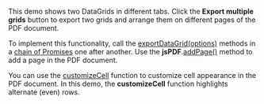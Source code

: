 This demo shows two DataGrids in different tabs. Click the **Export multiple grids** button to export two grids and arrange them on different pages of the PDF document. 

To implement this functionality, call the [exportDataGrid(options)](/Documentation/ApiReference/Common/Utils/pdfExporter/#exportDataGridoptions) methods in a <a href="https://developer.mozilla.org/en-US/docs/Web/JavaScript/Reference/Global_Objects/Promise/then" target="_blank">chain of Promises</a> one after another. Use the **jsPDF**.<a href="https://raw.githack.com/parallax/jsPDF/master/docs/jsPDF.html#addPage" target="_blank">addPage()</a> method to add a page in the PDF document.

You can use the [customizeCell](/Documentation/ApiReference/Common/Object_Structures/PdfExportDataGridProps/#customizeCell) function to customize cell appearance in the PDF document. In this demo, the **customizeCell** function highlights alternate (even) rows.